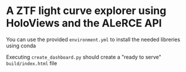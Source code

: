 # A ZTF light curve explorer using HoloViews and the ALeRCE API

You can use the provided `environment.yml` to install the needed libreries using conda

Executing `create_dashboard.py` should create a "ready to serve" `build/index.html` file 
